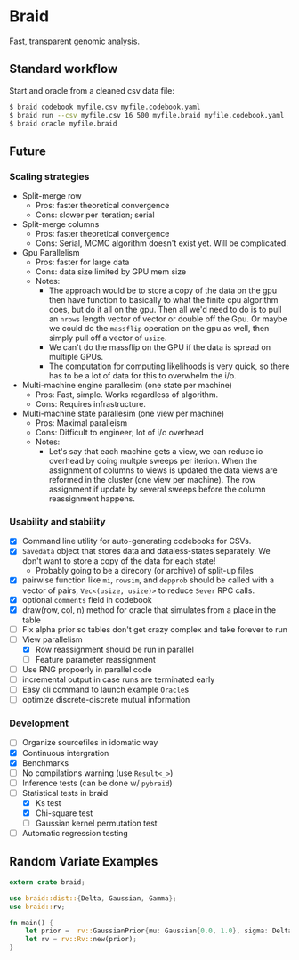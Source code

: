 # Braid

Fast, transparent genomic analysis.

## Standard workflow

Start and oracle from a cleaned csv data file:

```bash
$ braid codebook myfile.csv myfile.codebook.yaml
$ braid run --csv myfile.csv 16 500 myfile.braid myfile.codebook.yaml
$ braid oracle myfile.braid
```

## Future

### Scaling strategies

- Split-merge row
    + Pros: faster theoretical convergence
    + Cons: slower per iteration; serial
- Split-merge columns
    + Pros: faster theoretical convergence
    + Cons: Serial, MCMC algorithm doesn't exist yet. Will be complicated.
- Gpu Parallelism
    + Pros: faster for large data
    + Cons: data size limited by GPU mem size
    + Notes:
        - The approach would be to store a copy of the data on the gpu then
          have function to basically to what the finite cpu algorithm does, but
          do it all on the gpu. Then all we'd need to do is to pull an `nrows`
          length vector of vector or double off the Gpu. Or maybe we could do
          the `massflip` operation on the gpu as well, then simply pull off a
          vector of `usize`.
        - We can't do the massflip on the GPU if the data is spread on multiple
          GPUs.
        - The computation for computing likelihoods is very quick, so there has
          to be a lot of data for this to overwhelm the i/o.
- Multi-machine engine parallesim (one state per machine)
    + Pros: Fast, simple. Works regardless of algorithm.
    + Cons: Requires infrastructure.
- Multi-machine state parallesim (one view per machine)
    + Pros: Maximal paralleism
    + Cons: Difficult to engineer; lot of i/o overhead
    + Notes:
        - Let's say that each machine gets a view, we can reduce io overhead by
          doing multple sweeps per iterion. When the assignment of columns to
          views is updated the data views are reformed in the cluster (one view
          per machine). The row assignment if update by several sweeps before
          the column reassignment happens.

### Usability and stability

- [X] Command line utility for auto-generating codebooks for CSVs.
- [X] `Savedata` object that stores data and dataless-states separately. We
  don't want to store a copy of the data for each state!
    + Probably going to be a direcory (or archive) of split-up files
- [X] pairwise function like `mi`, `rowsim`, and `depprob` should be called
  with a vector of pairs, `Vec<(usize, usize)>` to reduce `Sever` RPC calls.
- [X] optional `comments` field in codebook
- [X] draw(row, col, n) method for oracle that simulates from a place in the
  table
- [ ] Fix alpha prior so tables don't get crazy complex and take forever to run
- [ ] View parallelism
    - [X] Row reassignment should be run in parallel
    - [ ] Feature parameter reassignment
- [ ] Use RNG propoerly in parallel code
- [ ] incremental output in case runs are terminated early
- [ ] Easy cli command to launch example `Oracle`s
- [ ] optimize discrete-discrete mutual information

### Development
- [ ] Organize sourcefiles in idomatic way
- [X] Continuous intergration
- [X] Benchmarks
- [ ] No compilations warning (use `Result<_>`)
- [ ] Inference tests (can be done w/ `pybraid`)
- [ ] Statistical tests in braid
    - [X] Ks test
    - [X] Chi-square test
    - [ ] Gaussian kernel permutation test
- [ ] Automatic regression testing

## Random Variate Examples

```rust
extern crate braid;

use braid::dist::{Delta, Gaussian, Gamma};
use braid::rv;

fn main() {
    let prior =  rv::GaussianPrior{mu: Gaussian{0.0, 1.0}, sigma: Delta{1.0}};
    let rv = rv::Rv::new(prior);
}
```
